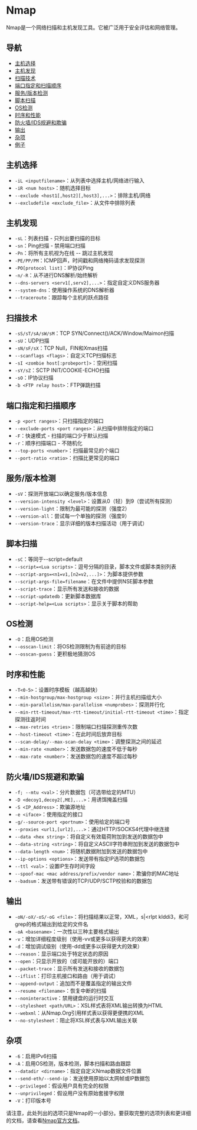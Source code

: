 # Nmap

Nmap是一个网络扫描和主机发现工具。它被广泛用于安全评估和网络管理。

## 导航

- [主机选择](#主机选择)
- [主机发现](#主机发现)
- [扫描技术](#扫描技术)
- [端口指定和扫描顺序](#端口指定和扫描顺序)
- [服务/版本检测](#服务版本检测)
- [脚本扫描](#脚本扫描)
- [OS检测](#os检测)
- [时序和性能](#时序和性能)
- [防火墙/IDS规避和欺骗](#防火墙ids规避和欺骗)
- [输出](#输出)
- [杂项](#杂项)
- [例子](#例子)
## 主机选择
- `-iL <inputfilename>`：从列表中选择主机/网络进行输入
- `-iR <num hosts>`：随机选择目标
- `--exclude <host1[,host2][,host3],...>`：排除主机/网络
- `--excludefile <exclude_file>`：从文件中排除列表

## 主机发现
- `-sL`：列表扫描 - 只列出要扫描的目标
- `-sn`：Ping扫描 - 禁用端口扫描
- `-Pn`：将所有主机视为在线 -- 跳过主机发现
- `-PE/PP/PM`：ICMP回声，时间戳和网络掩码请求发现探测
- `-PO[protocol list]`：IP协议Ping
- `-n/-R`：从不进行DNS解析/始终解析
- `--dns-servers <serv1[,serv2],...>`：指定自定义DNS服务器
- `--system-dns`：使用操作系统的DNS解析器
- `--traceroute`：跟踪每个主机的跃点路径

## 扫描技术
- `-sS/sT/sA/sW/sM`：TCP SYN/Connect()/ACK/Window/Maimon扫描
- `-sU`：UDP扫描
- `-sN/sF/sX`：TCP Null，FIN和Xmas扫描
- `--scanflags <flags>`：自定义TCP扫描标志
- `-sI <zombie host[:probeport]>`：空闲扫描
- `-sY/sZ`：SCTP INIT/COOKIE-ECHO扫描
- `-sO`：IP协议扫描
- `-b <FTP relay host>`：FTP弹跳扫描

## 端口指定和扫描顺序
- `-p <port ranges>`：只扫描指定的端口
- `--exclude-ports <port ranges>`：从扫描中排除指定的端口
- `-F`：快速模式 - 扫描的端口少于默认扫描
- `-r`：顺序扫描端口 - 不随机化
- `--top-ports <number>`：扫描最常见的<number>个端口
- `--port-ratio <ratio>`：扫描比<ratio>更常见的端口

## 服务/版本检测
- `-sV`：探测开放端口以确定服务/版本信息
- `--version-intensity <level>`：设置从0（轻）到9（尝试所有探测）
- `--version-light`：限制为最可能的探测（强度2）
- `--version-all`：尝试每一个单独的探测（强度9）
- `--version-trace`：显示详细的版本扫描活动（用于调试）

## 脚本扫描
- `-sC`：等同于--script=default
- `--script=<Lua scripts>`：逗号分隔的目录，脚本文件或脚本类别列表
- `--script-args=<n1=v1,[n2=v2,...]>`：为脚本提供参数
- `--script-args-file=filename`：在文件中提供NSE脚本参数
- `--script-trace`：显示所有发送和接收的数据
- `--script-updatedb`：更新脚本数据库
- `--script-help=<Lua scripts>`：显示关于脚本的帮助

## OS检测
- `-O`：启用OS检测
- `--osscan-limit`：将OS检测限制为有前途的目标
- `--osscan-guess`：更积极地猜测OS

## 时序和性能
- `-T<0-5>`：设置时序模板（越高越快）
- `--min-hostgroup/max-hostgroup <size>`：并行主机扫描组大小
- `--min-parallelism/max-parallelism <numprobes>`：探测并行化
- `--min-rtt-timeout/max-rtt-timeout/initial-rtt-timeout <time>`：指定探测往返时间
- `--max-retries <tries>`：限制端口扫描探测重传次数
- `--host-timeout <time>`：在此时间后放弃目标
- `--scan-delay/--max-scan-delay <time>`：调整探测之间的延迟
- `--min-rate <number>`：发送数据包的速度不低于<number>每秒
- `--max-rate <number>`：发送数据包的速度不超过<number>每秒

## 防火墙/IDS规避和欺骗
- `-f; --mtu <val>`：分片数据包（可选带给定的MTU）
- `-D <decoy1,decoy2[,ME],...>`：用诱饵掩盖扫描
- `-S <IP_Address>`：欺骗源地址
- `-e <iface>`：使用指定的接口
- `-g/--source-port <portnum>`：使用给定的端口号
- `--proxies <url1,[url2],...>`：通过HTTP/SOCKS4代理中继连接
- `--data <hex string>`：将自定义有效载荷附加到发送的数据包中
- `--data-string <string>`：将自定义ASCII字符串附加到发送的数据包中
- `--data-length <num>`：将随机数据附加到发送的数据包中
- `--ip-options <options>`：发送带有指定IP选项的数据包
- `--ttl <val>`：设置IP生存时间字段
- `--spoof-mac <mac address/prefix/vendor name>`：欺骗你的MAC地址
- `--badsum`：发送带有错误的TCP/UDP/SCTP校验和的数据包

## 输出
- `-oN/-oX/-oS/-oG <file>`：将扫描结果以正常，XML，s|<rIpt kIddi3，和可grep的格式输出到给定的文件名
- `-oA <basename>`：一次性以三种主要格式输出
- `-v`：增加详细程度级别（使用-vv或更多以获得更大的效果）
- `-d`：增加调试级别（使用-dd或更多以获得更大的效果）
- `--reason`：显示端口处于特定状态的原因
- `--open`：只显示开放的（或可能开放的）端口
- `--packet-trace`：显示所有发送和接收的数据包
- `--iflist`：打印主机接口和路由（用于调试）
- `--append-output`：追加而不是覆盖指定的输出文件
- `--resume <filename>`：恢复中断的扫描
- `--noninteractive`：禁用键盘的运行时交互
- `--stylesheet <path/URL>`：XSL样式表将XML输出转换为HTML
- `--webxml`：从Nmap.Org引用样式表以获得更便携的XML
- `--no-stylesheet`：阻止将XSL样式表与XML输出关联

## 杂项
- `-6`：启用IPv6扫描
- `-A`：启用OS检测，版本检测，脚本扫描和路由跟踪
- `--datadir <dirname>`：指定自定义Nmap数据文件位置
- `--send-eth/--send-ip`：发送使用原始以太网帧或IP数据包
- `--privileged`：假设用户具有完全的权限
- `--unprivileged`：假设用户没有原始套接字权限
- `-V`：打印版本号

请注意，此处列出的选项只是Nmap的一小部分。要获取完整的选项列表和更详细的文档，请查看[Nmap官方文档](https://nmap.org/book/man.html)。

